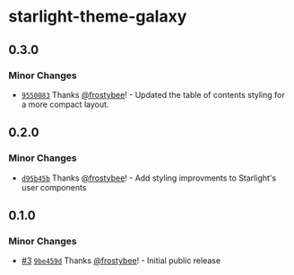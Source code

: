 # starlight-theme-galaxy

## 0.3.0

### Minor Changes

- [`9550083`](https://github.com/frostybee/starlight-theme-galaxy/commit/9550083548be49ab9754d5a8fb2cc46073b08936) Thanks [@frostybee](https://github.com/frostybee)! - Updated the table of contents styling for a more compact layout.

## 0.2.0

### Minor Changes

- [`d95b45b`](https://github.com/frostybee/starlight-theme-galaxy/commit/d95b45ba35f404c16809bddba1b2d62623d51193) Thanks [@frostybee](https://github.com/frostybee)! - Add styling improvments to Starlight's user components

## 0.1.0

### Minor Changes

- [#3](https://github.com/frostybee/starlight-theme-galaxy/pull/3) [`9be459d`](https://github.com/frostybee/starlight-theme-galaxy/commit/9be459d58e42e7a444fffada34947ac69768dc03) Thanks [@frostybee](https://github.com/frostybee)! - Initial public release
